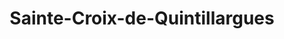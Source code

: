 ---
title: Sainte-Croix-de-Quintillargues
url: /sainte-croix-de-quintillargues/
latitude: 43.773
longitude: 3.909
---